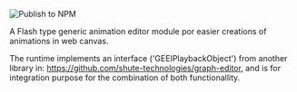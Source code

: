 ![Publish to NPM](https://github.com/shute-technologies/timeline-editor/workflows/Publish%20to%20NPM/badge.svg)

A Flash type generic animation editor module por easier creations of animations in web canvas.

The runtime implements an interface ('GEEIPlaybackObject') from another library in: https://github.com/shute-technologies/graph-editor, and is for integration purpose for the combination of both functionallity.
